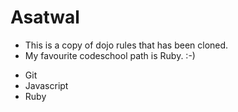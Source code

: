 Asatwal
=======

- This is a copy of dojo rules that has been cloned.
- My favourite codeschool path is Ruby. :-)
* Git
* Javascript
* Ruby
